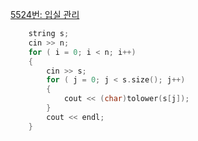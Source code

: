 [5524번: 입실 관리](https://www.acmicpc.net/problem/5524)

```cpp
	string s;
	cin >> n;
	for ( i = 0; i < n; i++)
	{
		cin >> s;
		for ( j = 0; j < s.size(); j++)
		{
			cout << (char)tolower(s[j]);
		}
		cout << endl;
	}
```

